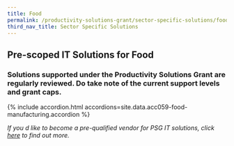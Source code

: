 ```yaml
---
title: Food
permalink: /productivity-solutions-grant/sector-specific-solutions/food/
third_nav_title: Sector Specific Solutions
---
```


## Pre-scoped IT Solutions for Food

### Solutions supported under the Productivity Solutions Grant are regularly reviewed. Do take note of the current support levels and grant caps.

{% include accordion.html accordions=site.data.acc059-food-manufacturing.accordion %}

_If you d like to become a pre-qualified vendor for PSG IT solutions, click <a target='_blank' href='https://www.imda.gov.sg/icmvendors' >here</a> to find out more._